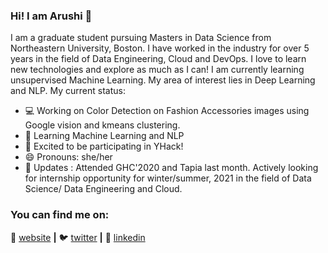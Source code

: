 ### Hi! I am Arushi 👋

I am a graduate student pursuing Masters in Data Science from Northeastern University, Boston. I have worked in the industry for over 5 years in the field of Data Engineering, Cloud and DevOps. I love to learn new technologies and explore as much as I can! I am currently learning unsupervised Machine Learning. My area of interest lies in Deep Learning and NLP. My current status:

- 💻 Working on Color Detection on Fashion Accessories images using Google vision and kmeans clustering.
- 🧠 Learning Machine Learning and NLP
- 👯 Excited to be participating in YHack!
- 😄 Pronouns: she/her
- 👩‍ Updates : Attended GHC'2020 and Tapia last month. Actively looking for internship opportunity for winter/summer, 2021 in the field of Data Science/ Data Engineering and Cloud.
 
### You can find me on:
🏡 [website][website] **|** 
🐦 [twitter][twitter] **|** 
👔 [linkedin][linkedin]


[banner]: https://raw.githubusercontent.com/bradgarropy/bradgarropy/master/banner.png
[website]: https://arushi04.github.io
[twitter]: https://twitter.com/arushi04_
[linkedin]: https://linkedin.com/in/Arushi04

